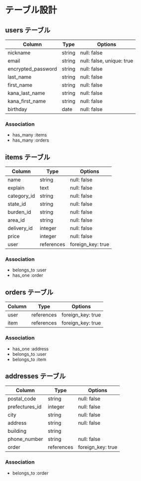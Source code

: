 # テーブル設計

## users テーブル

| Column   | Type   | Options     |
| -------- | ------ | ----------- |
| nickname | string | null: false |
| email    | string | null: false, unique: true |
| encrypted_password | string | null: false |
| last_name | string | null: false |
| first_name | string | null: false |
| kana_last_name | string | null: false |
| kana_first_name | string | null: false |
| birthday | date | null: false |

### Association
- has_many :items
- has_many :orders

## items テーブル

| Column | Type   | Options     |
| ------ | ------ | ----------- |
| name | string | null: false |
| explain | text | null: false |
| category_id | string | null: false |
| state_id | string | null: false |
| burden_id | string | null: false |
| area_id | string | null: false |
| delivery_id | integer | null: false |
| price | integer | null: false |
| user | references | foreign_key: true |

### Association
- belongs_to :user
- has_one :order

## orders テーブル

| Column  | Type       | Options    |
| ------- | ---------- | ---------- |
| user | references | foreign_key: true |
| item | references | foreign_key: true |

### Association
- has_one :address
- belongs_to :user
- belongs_to :item

## addresses テーブル

| Column  | Type       | Options    |
| ------- | ---------- | ---------- |
| postal_code | string | null: false |
| prefectures_id | integer | null: false |
| city | string | null: false |
| address | string | null: false |
| building | string |               |
| phone_number | string | null: false |
| order | references | foreign_key: true |

### Association
- belongs_to :order
